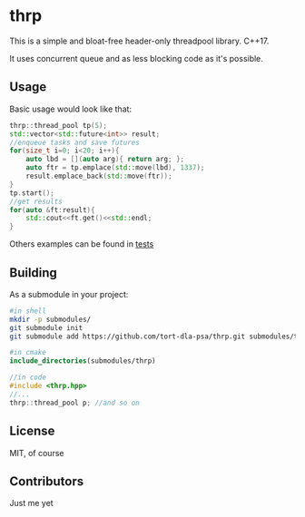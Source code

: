 # thrp
This is a simple and bloat-free header-only threadpool library. C++17.

It uses concurrent queue and as less blocking code as it's possible.

## Usage
Basic usage would look like that:
```c++
thrp::thread_pool tp(5);
std::vector<std::future<int>> result;
//enqueue tasks and save futures
for(size_t i=0; i<20; i++){
    auto lbd = [](auto arg){ return arg; };
    auto ftr = tp.emplace(std::move(lbd), 1337);
    result.emplace_back(std::move(ftr));
}
tp.start();
//get results
for(auto &ft:result){
    std::cout<<ft.get()<<std::endl;
}
```

Others examples can be found in [tests](tests)

## Building
As a submodule in your project:
```bash
#in shell
mkdir -p submodules/
git submodule init
git submodule add https://github.com/tort-dla-psa/thrp.git submodules/thrp
```
```cmake
#in cmake
include_directories(submodules/thrp)
```
```c++
//in code
#include <thrp.hpp>
//...
thrp::thread_pool p; //and so on
```

## License 
MIT, of course

## Contributors 
Just me yet